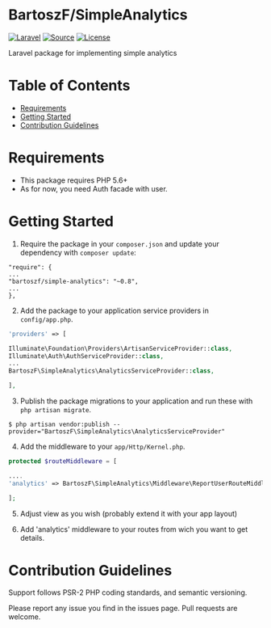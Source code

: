 
# BartoszF/SimpleAnalytics

[![Laravel](https://img.shields.io/badge/Laravel-~5.2-orange.svg?style=flat-square)](http://laravel.com)
[![Source](http://img.shields.io/badge/source-BartoszF/SimpleAnalytics-blue.svg?style=flat-square)](https://github.com/BartoszF/SimpleAnalytics)
[![License](http://img.shields.io/badge/license-MIT-brightgreen.svg?style=flat-square)](https://tldrlegal.com/license/mit-license)

Laravel package for implementing simple analytics

# Table of Contents
* [Requirements](#requirements)
* [Getting Started](#getting-started)
* [Contribution Guidelines](#contribution-guidelines)


# <a name="requirements"></a>Requirements

* This package requires PHP 5.6+
* As for now, you need Auth facade with user.

# <a name="getting-started"></a>Getting Started

1. Require the package in your `composer.json` and update your dependency with `composer update`:

```
"require": {
...
"bartoszf/simple-analytics": "~0.8",
...
},
```

2. Add the package to your application service providers in `config/app.php`.

```php
'providers' => [

Illuminate\Foundation\Providers\ArtisanServiceProvider::class,
Illuminate\Auth\AuthServiceProvider::class,
...
BartoszF\SimpleAnalytics\AnalyticsServiceProvider::class,

],
```

3. Publish the package migrations to your application and run these with `php artisan migrate`.

```
$ php artisan vendor:publish --provider="BartoszF\SimpleAnalytics\AnalyticsServiceProvider"
```

4. Add the middleware to your `app/Http/Kernel.php`.

```php
protected $routeMiddleware = [

....
'analytics' => BartoszF\SimpleAnalytics\Middleware\ReportUserRouteMiddleware::class,

];
```

5. Adjust view as you wish (probably extend it with your app layout)

6. Add 'analytics' middleware to your routes from wich you want to get details.


# <a name="contribution-guidelines"></a>Contribution Guidelines

Support follows PSR-2 PHP coding standards, and semantic versioning.

Please report any issue you find in the issues page.
Pull requests are welcome.